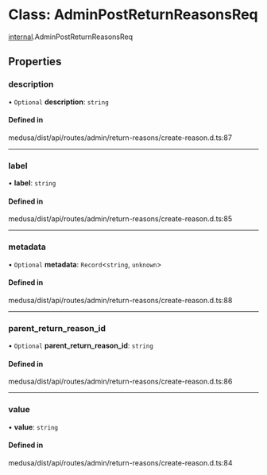 # Class: AdminPostReturnReasonsReq

[internal](../modules/internal-23.md).AdminPostReturnReasonsReq

## Properties

### description

• `Optional` **description**: `string`

#### Defined in

medusa/dist/api/routes/admin/return-reasons/create-reason.d.ts:87

___

### label

• **label**: `string`

#### Defined in

medusa/dist/api/routes/admin/return-reasons/create-reason.d.ts:85

___

### metadata

• `Optional` **metadata**: `Record`<`string`, `unknown`\>

#### Defined in

medusa/dist/api/routes/admin/return-reasons/create-reason.d.ts:88

___

### parent\_return\_reason\_id

• `Optional` **parent\_return\_reason\_id**: `string`

#### Defined in

medusa/dist/api/routes/admin/return-reasons/create-reason.d.ts:86

___

### value

• **value**: `string`

#### Defined in

medusa/dist/api/routes/admin/return-reasons/create-reason.d.ts:84
